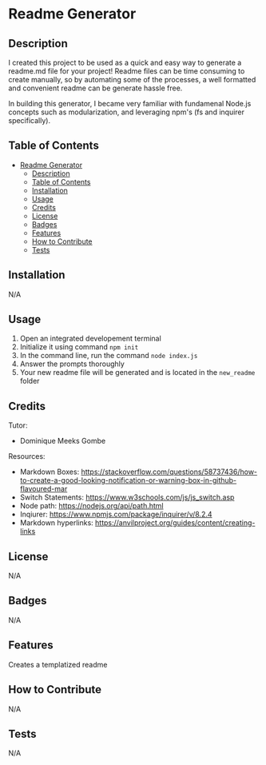 # Readme Generator

## Description

I created this project to be used as a quick and easy way to generate a readme.md file for your project!
Readme files can be time consuming to create manually, so by automating some of the processes, a well formatted and convenient readme can be generate hassle free.

In building this generator, I became very familiar with fundamenal Node.js concepts such as modularization, and leveraging npm's (fs and inquirer specifically).

## Table of Contents

- [Readme Generator](#readme-generator)
  - [Description](#description)
  - [Table of Contents](#table-of-contents)
  - [Installation](#installation)
  - [Usage](#usage)
  - [Credits](#credits)
  - [License](#license)
  - [Badges](#badges)
  - [Features](#features)
  - [How to Contribute](#how-to-contribute)
  - [Tests](#tests)

## Installation

N/A

## Usage
1. Open an integrated developement terminal
2. Initialize it using command `npm init`
3. In the command line, run the command `node index.js`
4. Answer the prompts thoroughly 
5. Your new readme file will be generated and is located in the `new_readme` folder

## Credits

Tutor: 
 - Dominique Meeks Gombe

Resources:
- Markdown Boxes: https://stackoverflow.com/questions/58737436/how-to-create-a-good-looking-notification-or-warning-box-in-github-flavoured-mar
- Switch Statements: https://www.w3schools.com/js/js_switch.asp
- Node path: https://nodejs.org/api/path.html
- Inqiurer: https://www.npmjs.com/package/inquirer/v/8.2.4
- Markdown hyperlinks: https://anvilproject.org/guides/content/creating-links


## License

N/A

## Badges

N/A

## Features

Creates a templatized readme 

## How to Contribute

N/A

## Tests

N/A
